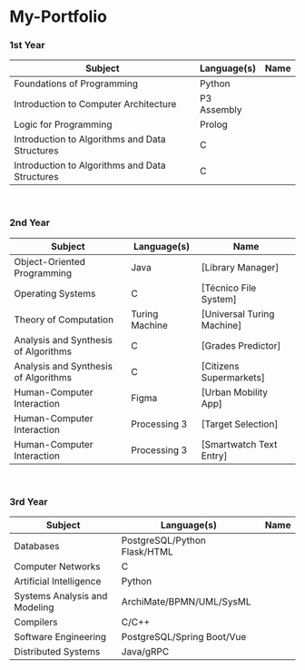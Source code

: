 # My-Portfolio

### 1st Year
| Subject                                        | Language(s)                  |  Name                                                            |
| ---------------------------------------------- | ---------------------------- | -----------------------------------------------------------------|
| Foundations of Programming                     | Python                       |                                                                  |
| Introduction to Computer Architecture          | P3 Assembly                  |                                                                  |
| Logic for Programming                          | Prolog                       |                                                                  |
| Introduction to Algorithms and Data Structures | C                            |                |
| Introduction to Algorithms and Data Structures | C                            | 
<br/>

### 2nd Year
| Subject                                        | Language(s)                  |  Name                                                            |
| ---------------------------------------------- | ---------------------------- | -----------------------------------------------------------------|
| Object-Oriented Programming                    | Java                         | [Library Manager]                                                |
| Operating Systems                              | C                            | [Técnico File System]                                            |
| Theory of Computation                          | Turing Machine               | [Universal Turing Machine]                                       |
| Analysis and Synthesis of Algorithms           | C                            | [Grades Predictor]                                               |
| Analysis and Synthesis of Algorithms           | C                            | [Citizens Supermarkets]                                          |
| Human-Computer Interaction                     | Figma                        | [Urban Mobility App]                                             |
| Human-Computer Interaction                     | Processing 3                 | [Target Selection]                                               |
| Human-Computer Interaction                     | Processing 3                 | [Smartwatch Text Entry]                                          |

<br/>

### 3rd Year
| Subject                                        | Language(s)                  |  Name                                                            |
| ---------------------------------------------- | ---------------------------- | -----------------------------------------------------------------|
| Databases                                      | PostgreSQL/Python Flask/HTML |                                                                  |
| Computer Networks                              | C                            |                                                                  |
| Artificial Intelligence                        | Python                       |                                                                  |
| Systems Analysis and Modeling                  | ArchiMate/BPMN/UML/SysML     |                                                                  |
| Compilers                                      | C/C++                        |                                                                  |
| Software Engineering                           | PostgreSQL/Spring Boot/Vue   |                                                                  |
| Distributed Systems                            | Java/gRPC                    |                                                                  |